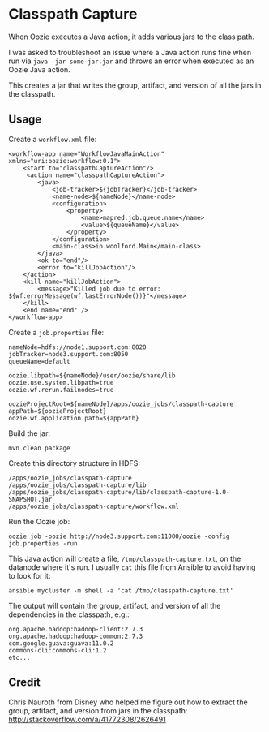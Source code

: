 # Classpath Capture

When Oozie executes a Java action, it adds various jars to the class path.

I was asked to troubleshoot an issue where a Java action runs fine when run via `java -jar some-jar.jar` and throws an error when executed as an Oozie Java action.

This creates a jar that writes the group, artifact, and version of all the jars in the classpath.

## Usage

Create a `workflow.xml` file:

    <workflow-app name="WorkflowJavaMainAction" xmlns="uri:oozie:workflow:0.1">
        <start to="classpathCaptureAction"/>
         <action name="classpathCaptureAction">
            <java>
                <job-tracker>${jobTracker}</job-tracker>
                <name-node>${nameNode}</name-node>
                <configuration>
                    <property>
                        <name>mapred.job.queue.name</name>
                        <value>${queueName}</value>
                    </property>
                </configuration>
                <main-class>io.woolford.Main</main-class>
            </java>
            <ok to="end"/>
            <error to="killJobAction"/>
        </action>
        <kill name="killJobAction">
            <message>"Killed job due to error: ${wf:errorMessage(wf:lastErrorNode())}"</message>
        </kill>
        <end name="end" />
    </workflow-app>

Create a `job.properties` file:

    nameNode=hdfs://node1.support.com:8020
    jobTracker=node3.support.com:8050
    queueName=default
    
    oozie.libpath=${nameNode}/user/oozie/share/lib
    oozie.use.system.libpath=true
    oozie.wf.rerun.failnodes=true
    
    oozieProjectRoot=${nameNode}/apps/oozie_jobs/classpath-capture
    appPath=${oozieProjectRoot}
    oozie.wf.application.path=${appPath}

Build the jar:

    mvn clean package

Create this directory structure in HDFS:

    /apps/oozie_jobs/classpath-capture
    /apps/oozie_jobs/classpath-capture/lib
    /apps/oozie_jobs/classpath-capture/lib/classpath-capture-1.0-SNAPSHOT.jar
    /apps/oozie_jobs/classpath-capture/workflow.xml

Run the Oozie job:

    oozie job -oozie http://node3.support.com:11000/oozie -config job.properties -run

This Java action will create a file, `/tmp/classpath-capture.txt`, on the datanode where it's run. I usually `cat` this file from Ansible to avoid having to look for it:

    ansible mycluster -m shell -a 'cat /tmp/classpath-capture.txt'
    
The output will contain the group, artifact, and version of all the dependencies in the classpath, e.g.:

    org.apache.hadoop:hadoop-client:2.7.3
    org.apache.hadoop:hadoop-common:2.7.3
    com.google.guava:guava:11.0.2
    commons-cli:commons-cli:1.2
    etc...

## Credit

Chris Nauroth from Disney who helped me figure out how to extract the group, artifact, and version from jars in the classpath: http://stackoverflow.com/a/41772308/2626491
